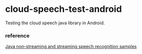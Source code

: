# cloud-speech-test-android


Testing the cloud speech java library in Android.

### reference
[Java non-streaming and streaming speech recognition samples](https://github.com/GoogleCloudPlatform/java-docs-samples/tree/master/speech/cloud-client)
